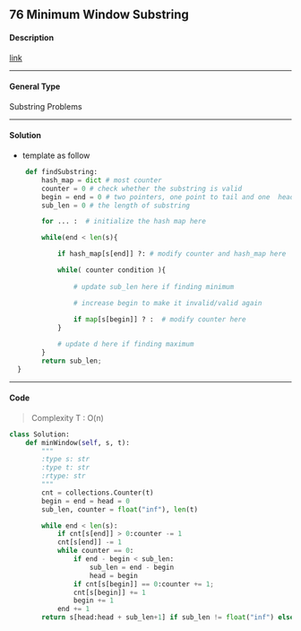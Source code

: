 ## 76 Minimum Window Substring

#### Description

[link](https://leetcode.com/problems/minimum-window-substring/description/)

---

#### General Type

Substring Problems

---

#### Solution

- template as follow

```python
    def findSubstring:
        hash_map = dict # most counter
        counter = 0 # check whether the substring is valid
        begin = end = 0 # two pointers, one point to tail and one  head
        sub_len = 0 # the length of substring

        for ... :  # initialize the hash map here

        while(end < len(s){

            if hash_map[s[end]] ?: # modify counter and hash_map here

            while( counter condition ){ 
                 
                # update sub_len here if finding minimum

                # increase begin to make it invalid/valid again
                
                if map[s[begin]] ? :  # modify counter here
            }  

            # update d here if finding maximum
        }
        return sub_len;
  }
```

---

#### Code

> Complexity T : O(n)

```python
class Solution:
    def minWindow(self, s, t):
        """
        :type s: str
        :type t: str
        :rtype: str
        """
        cnt = collections.Counter(t)
        begin = end = head = 0
        sub_len, counter = float("inf"), len(t)

        while end < len(s):
            if cnt[s[end]] > 0:counter -= 1
            cnt[s[end]] -= 1
            while counter == 0:
                if end - begin < sub_len:
                    sub_len = end - begin
                    head = begin
                if cnt[s[begin]] == 0:counter += 1;
                cnt[s[begin]] += 1
                begin += 1
            end += 1
        return s[head:head + sub_len+1] if sub_len != float("inf") else ""
```
